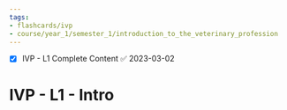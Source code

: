 ```yaml
---
tags:
- flashcards/ivp
- course/year_1/semester_1/introduction_to_the_veterinary_profession
---
```


- [x] IVP - L1 Complete Content ✅ 2023-03-02

# IVP - L1 - Intro

